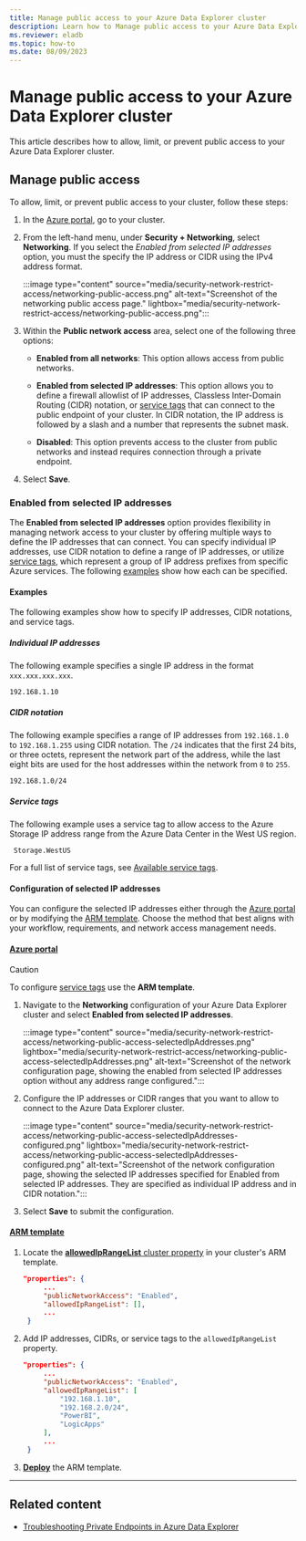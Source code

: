 ```yaml
---
title: Manage public access to your Azure Data Explorer cluster
description: Learn how to Manage public access to your Azure Data Explorer cluster.
ms.reviewer: eladb
ms.topic: how-to
ms.date: 08/09/2023
---
```


# Manage public access to your Azure Data Explorer cluster

This article describes how to allow, limit, or prevent public access to your Azure Data Explorer cluster. 

## Manage public access

To allow, limit, or prevent public access to your cluster, follow these steps:

1. In the [Azure portal](https://ms.portal.azure.com/), go to your cluster.

1. From the left-hand menu, under **Security + Networking**, select **Networking**. If you select the *Enabled from selected IP addresses* option, you must the specify the IP address or CIDR using the IPv4 address format.

    :::image type="content" source="media/security-network-restrict-access/networking-public-access.png" alt-text="Screenshot of the networking public access page." lightbox="media/security-network-restrict-access/networking-public-access.png":::

1. Within the **Public network access** area, select one of the following three options:

   * **Enabled from all networks**: This option allows access from public networks.
  
   * **Enabled from selected IP addresses**: This option allows you to define a firewall allowlist of IP addresses, Classless Inter-Domain Routing (CIDR) notation, or [service tags](/azure/virtual-network/service-tags-overview) that can connect to the public endpoint of your cluster. In CIDR notation, the IP address is followed by a slash and a number that represents the subnet mask.
  
   * **Disabled**: This option prevents access to the cluster from public networks and instead requires connection through a private endpoint.

1. Select **Save**.

### Enabled from selected IP addresses

The **Enabled from selected IP addresses** option provides flexibility in managing network access to your cluster by offering multiple ways to define the IP addresses that can connect. You can specify individual IP addresses, use CIDR notation to define a range of IP addresses, or utilize [service tags](/azure/virtual-network/service-tags-overview), which represent a group of IP address prefixes from specific Azure services. The following [examples](#examples) show how each can be specified.

#### Examples

The following examples show how to specify IP addresses, CIDR notations, and service tags.

##### Individual IP addresses

The following example specifies a single IP address in the format `xxx.xxx.xxx.xxx`.

```plaintext
192.168.1.10
```

##### CIDR notation

The following example specifies a range of IP addresses from `192.168.1.0` to `192.168.1.255` using CIDR notation. The `/24` indicates that the first 24 bits, or three octets, represent the network part of the address, while the last eight bits are used for the host addresses within the network from `0` to `255`.

```plaintext
192.168.1.0/24
```

##### Service tags

The following example uses a service tag to allow access to the Azure Storage IP address range from the Azure Data Center in the West US region.

```plaintext
 Storage.WestUS
```

For a full list of service tags, see [Available service tags](/azure/virtual-network/service-tags-overview#available-service-tags).

#### Configuration of selected IP addresses

You can configure the selected IP addresses either through the [Azure portal](#azure-portaltabportal) or by modifying the [ARM template](#arm-templatetabarm). Choose the method that best aligns with your workflow, requirements, and network access management needs.

#### [Azure portal](#tab/portal)

> [!CAUTION]
> To configure [service tags](/azure/virtual-network/service-tags-overview#available-service-tags) use the **ARM template**.

1. Navigate to the **Networking** configuration of your Azure Data Explorer cluster and select **Enabled from selected IP addresses**.

    :::image type="content" source="media/security-network-restrict-access/networking-public-access-selectedIpAddresses.png" lightbox="media/security-network-restrict-access/networking-public-access-selectedIpAddresses.png" alt-text="Screenshot of the network configuration page, showing the enabled from selected IP addresses option without any address range configured.":::

1. Configure the IP addresses or CIDR ranges that you want to allow to connect to the Azure Data Explorer cluster. 

    :::image type="content" source="media/security-network-restrict-access/networking-public-access-selectedIpAddresses-configured.png" lightbox="media/security-network-restrict-access/networking-public-access-selectedIpAddresses-configured.png" alt-text="Screenshot of the network configuration page, showing the selected IP addresses specified for Enabled from selected IP addresses. They are specified as individual IP address and in CIDR notation.":::

1. Select **Save** to submit the configuration.

#### [ARM template](#tab/arm)

1. Locate the [**allowedIpRangeList** cluster property](/azure/templates/microsoft.kusto/clusters?pivots=deployment-language-arm-template#clusterproperties-1) in your cluster's ARM template.

   ```json
   "properties": {
        ...
        "publicNetworkAccess": "Enabled",
        "allowedIpRangeList": [],
        ...
    }
   ```

1. Add IP addresses, CIDRs, or service tags to the `allowedIpRangeList` property.

   ```json
   "properties": {
        ...
        "publicNetworkAccess": "Enabled",
        "allowedIpRangeList": [
            "192.168.1.10",
            "192.168.2.0/24",
            "PowerBI",
            "LogicApps"
        ],
        ...
    }
   ```

1. [**Deploy**](/azure/azure-resource-manager/templates/deployment-tutorial-local-template?tabs=azure-powershell) the ARM template.

---

## Related content

* [Troubleshooting Private Endpoints in Azure Data Explorer](security-network-private-endpoint-troubleshoot.md)
